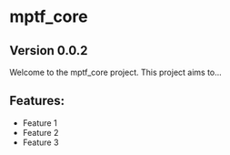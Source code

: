 # mptf_core

## Version 0.0.2

Welcome to the mptf_core project. This project aims to...

## Features:
- Feature 1
- Feature 2
- Feature 3
